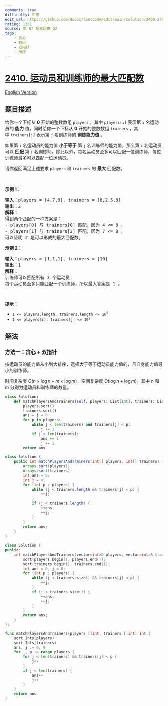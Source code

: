 ```yaml
---
comments: true
difficulty: 中等
edit_url: https://github.com/doocs/leetcode/edit/main/solution/2400-2499/2410.Maximum%20Matching%20of%20Players%20With%20Trainers/README.md
rating: 1381
source: 第 87 场双周赛 Q2
tags:
    - 贪心
    - 数组
    - 双指针
    - 排序
---
```


# [2410. 运动员和训练师的最大匹配数](https://leetcode.cn/problems/maximum-matching-of-players-with-trainers)

[English Version](/solution/2400-2499/2410.Maximum%20Matching%20of%20Players%20With%20Trainers/README_EN.md)

## 题目描述

<!-- 这里写题目描述 -->

<p>给你一个下标从 <strong>0</strong>&nbsp;开始的整数数组&nbsp;<code>players</code>&nbsp;，其中&nbsp;<code>players[i]</code>&nbsp;表示第 <code>i</code>&nbsp;名运动员的 <strong>能力</strong>&nbsp;值，同时给你一个下标从 <strong>0</strong>&nbsp;开始的整数数组&nbsp;<code>trainers</code>&nbsp;，其中&nbsp;<code>trainers[j]</code>&nbsp;表示第 <code>j</code>&nbsp;名训练师的 <strong>训练能力值</strong>&nbsp;。</p>

<p>如果第 <code>i</code>&nbsp;名运动员的能力值 <strong>小于等于</strong>&nbsp;第 <code>j</code>&nbsp;名训练师的能力值，那么第&nbsp;<code>i</code>&nbsp;名运动员可以 <strong>匹配</strong>&nbsp;第&nbsp;<code>j</code>&nbsp;名训练师。除此以外，每名运动员至多可以匹配一位训练师，每位训练师最多可以匹配一位运动员。</p>

<p>请你返回满足上述要求&nbsp;<code>players</code>&nbsp;和 <code>trainers</code>&nbsp;的 <strong>最大</strong> 匹配数。</p>

<p>&nbsp;</p>

<p><strong>示例 1：</strong></p>

<pre><strong>输入：</strong>players = [4,7,9], trainers = [8,2,5,8]
<b>输出：</b>2
<b>解释：</b>
得到两个匹配的一种方案是：
- players[0] 与 trainers[0] 匹配，因为 4 &lt;= 8 。
- players[1] 与 trainers[3] 匹配，因为 7 &lt;= 8 。
可以证明 2 是可以形成的最大匹配数。
</pre>

<p><strong>示例 2：</strong></p>

<pre><b>输入：</b>players = [1,1,1], trainers = [10]
<b>输出：</b>1
<b>解释：</b>
训练师可以匹配所有 3 个运动员
每个运动员至多只能匹配一个训练师，所以最大答案是 1 。
</pre>

<p>&nbsp;</p>

<p><strong>提示：</strong></p>

<ul>
	<li><code>1 &lt;= players.length, trainers.length &lt;= 10<sup>5</sup></code></li>
	<li><code>1 &lt;= players[i], trainers[j] &lt;= 10<sup>9</sup></code></li>
</ul>

## 解法

### 方法一：贪心 + 双指针

按运动员的能力值从小到大排序，选择大于等于运动员能力值的，且自身能力值最小的训练师。

时间复杂度 $O(n \times \log n + m \times \log m)$，空间复杂度 $O(\log n + \log m)$。其中 $n$ 和 $m$ 分别为运动员和训练师的数量。

<!-- tabs:start -->

```python
class Solution:
    def matchPlayersAndTrainers(self, players: List[int], trainers: List[int]) -> int:
        players.sort()
        trainers.sort()
        ans = j = 0
        for p in players:
            while j < len(trainers) and trainers[j] < p:
                j += 1
            if j < len(trainers):
                ans += 1
                j += 1
        return ans
```

```java
class Solution {
    public int matchPlayersAndTrainers(int[] players, int[] trainers) {
        Arrays.sort(players);
        Arrays.sort(trainers);
        int ans = 0;
        int j = 0;
        for (int p : players) {
            while (j < trainers.length && trainers[j] < p) {
                ++j;
            }
            if (j < trainers.length) {
                ++ans;
                ++j;
            }
        }
        return ans;
    }
}
```

```cpp
class Solution {
public:
    int matchPlayersAndTrainers(vector<int>& players, vector<int>& trainers) {
        sort(players.begin(), players.end());
        sort(trainers.begin(), trainers.end());
        int ans = 0, j = 0;
        for (int p : players) {
            while (j < trainers.size() && trainers[j] < p) {
                ++j;
            }
            if (j < trainers.size()) {
                ++ans;
                ++j;
            }
        }
        return ans;
    }
};
```

```go
func matchPlayersAndTrainers(players []int, trainers []int) int {
	sort.Ints(players)
	sort.Ints(trainers)
	ans, j := 0, 0
	for _, p := range players {
		for j < len(trainers) && trainers[j] < p {
			j++
		}
		if j < len(trainers) {
			ans++
			j++
		}
	}
	return ans
}
```

<!-- tabs:end -->

<!-- end -->
